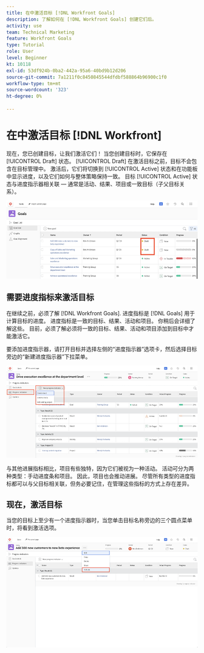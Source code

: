 ```yaml
---
title: 在中激活目标 [!DNL Workfront Goals]
description: 了解如何在 [!DNL Workfront Goals] 创建它们后。
activity: use
team: Technical Marketing
feature: Workfront Goals
type: Tutorial
role: User
level: Beginner
kt: 10118
exl-id: 53df924b-0ba2-442a-95a6-40bd9b12d206
source-git-commit: 7a1211f0c8450845544dfdbf588864b96900c1f0
workflow-type: tm+mt
source-wordcount: '323'
ht-degree: 0%

---
```


# 在中激活目标 [!DNL Workfront]

现在，您已创建目标，让我们激活它们！ 当您创建目标时，它保存在 [!UICONTROL Draft] 状态。 [!UICONTROL Draft] 在激活目标之前，目标不会包含在目标管理中。 激活后，它们将切换到 [!UICONTROL Active] 状态和在功能板中显示进度，以及它们如何与整体策略保持一致。 目标 [!UICONTROL Active] 状态与进度指示器相关联 — 通常是活动、结果、项目或一致目标（子父目标关系）。

![处于草稿状态的Workfront目标中目标的屏幕截图](assets/04-workfront-goals-activate-goals.png)

## 需要进度指标来激活目标

在继续之前，必须了解 [!DNL Workfront Goals]. 进度指标是 [!DNL Goals] 用于计算目标的进度。 进度指标是一致的目标、结果、活动和项目。 你稍后会详细了解这些。 目前，必须了解必须将一致的目标、结果、活动和项目添加到目标中才能激活它。

要添加进度指示器，请打开目标并选择左侧的“进度指示器”选项卡，然后选择目标旁边的“新建进度指示器”下拉菜单。

![显示结果、活动和项目以及目标进度指标的屏幕截图。](assets/05-workfront-goals-progress-indicators.png)

与其他进展指标相比，项目有些独特，因为它们被视为一种活动。 活动可分为两种类型：手动进度条和项目。 因此，项目也会推动进展。 尽管所有类型的进度指标都可以与父目标相关联，但务必要记住，在管理这些指标的方式上存在差异。

## 现在，激活目标

当您的目标上至少有一个进度指示器时，当您单击目标名称旁边的三个圆点菜单时，将看到激活选项。

![显示如何激活目标的屏幕截图。](assets/activate-a-goal-with-a-result.png)
